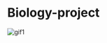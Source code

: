 # Biology-project
![gif1](https://github.com/MatthewGall3/Biology-project/assets/113800575/7bfdb477-47b1-42ea-b309-0e7f8cf208b5)

